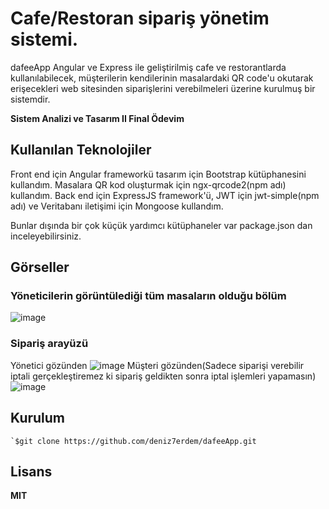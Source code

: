 # Cafe/Restoran sipariş yönetim sistemi.

dafeeApp Angular ve Express ile geliştirilmiş cafe ve restorantlarda kullanılabilecek, müşterilerin kendilerinin masalardaki QR code'u okutarak erişecekleri web sitesinden siparişlerini verebilmeleri üzerine kurulmuş bir sistemdir.

**Sistem Analizi ve Tasarım II Final Ödevim**
## Kullanılan Teknolojiler 
Front end için Angular frameworkü tasarım için Bootstrap kütüphanesini kullandım. Masalara QR kod oluşturmak için ngx-qrcode2(npm adı) kullandım.
Back end için ExpressJS framework'ü, JWT için jwt-simple(npm adı) ve Veritabanı iletişimi için Mongoose kullandım.</br>

Bunlar dışında bir çok küçük yardımcı kütüphaneler var package.json dan inceleyebilirsiniz.

## Görseller

### Yöneticilerin görüntülediği tüm masaların olduğu bölüm
![image](https://user-images.githubusercontent.com/47831143/166141699-a0f694d3-c14a-4dc2-866c-4f28689b3b15.png)

### Sipariş arayüzü
Yönetici gözünden
![image](https://user-images.githubusercontent.com/47831143/166141622-0f15bbde-5b74-4158-8fe6-7f1e99e908a7.png)
Müşteri gözünden(Sadece siparişi verebilir iptali gerçekleştiremez ki sipariş geldikten sonra iptal işlemleri yapamasın)
![image](https://user-images.githubusercontent.com/47831143/166141628-87918c33-06bf-4562-a6ca-8bfe29b0bc92.png)


## Kurulum

	`$git clone https://github.com/deniz7erdem/dafeeApp.git

  

## Lisans

**MIT**
